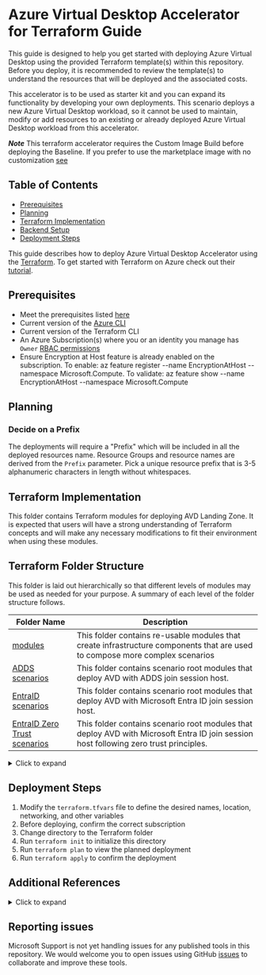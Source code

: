 # Azure Virtual Desktop Accelerator for Terraform Guide

This guide is designed to help you get started with deploying Azure Virtual Desktop using the provided Terraform template(s) within this repository. Before you deploy, it is recommended to review the template(s) to understand the resources that will be deployed and the associated costs.

This accelerator is to be used as starter kit and you can expand its functionality by developing your own deployments. This scenario deploys a new Azure Virtual Desktop workload, so it cannot be used to maintain, modify or add resources to an existing or already deployed Azure Virtual Desktop workload from this accelerator.

***Note*** This terraform accelerator requires the Custom Image Build before deploying the Baseline. If you prefer to use the marketplace image with no customization [see](https://learn.microsoft.com/azure/developer/terraform/create-avd-session-host)

## Table of Contents

- [Prerequisites](#prerequisites)  
- [Planning](#planning)
- [Terraform Implementation](#terraform-implementation)
- [Backend Setup](#backends)  
- [Deployment Steps](#deployment-steps)  

This guide describes how to deploy Azure Virtual Desktop Accelerator using the [Terraform](https://www.terraform.io/).
To get started with Terraform on Azure check out their [tutorial](https://learn.hashicorp.com/collections/terraform/azure-get-started/).

## Prerequisites

- Meet the prerequisites listed [here](../../docs/getting-started-baseline.md)
- Current version of the [Azure CLI](https://learn.microsoft.com/cli/azure/install-azure-cli)
- Current version of the Terraform CLI
- An Azure Subscription(s) where you or an identity you manage has `Owner` [RBAC permissions](https://learn.microsoft.com/azure/role-based-access-control/built-in-roles#owner)
- Ensure Encryption at Host feature is already enabled on the subscription. To enable: az feature register --name EncryptionAtHost  --namespace Microsoft.Compute. To validate: az feature show --name EncryptionAtHost --namespace Microsoft.Compute

## Planning

### Decide on a Prefix

The deployments will require a "Prefix" which will be included in all the deployed resources name.
Resource Groups and resource names are derived from the `Prefix` parameter. Pick a unique resource prefix that is 3-5 alphanumeric characters in length without whitespaces.

## Terraform Implementation

This folder contains Terraform modules for deploying AVD Landing Zone. It is expected that users will have a strong understanding of Terraform concepts and will make any necessary modifications to fit their environment when using these modules.

## Terraform Folder Structure

This folder is laid out hierarchically so that different levels of modules may be used as needed for your purpose.  A summary of each level of the folder structure follows.

| Folder Name         | Description                                                  |
| ------------------- | ------------------------------------------------------------ |
| [modules](../modules)            | This folder contains re-usable modules that create infrastructure components that are used to compose more complex scenarios |
| [ADDS scenarios](./ADDSscenario/readme.md)  | This folder contains scenario root modules that deploy AVD with ADDS join session host. |
| [EntraID scenarios](./AADscenario/readme.md)  | This folder contains scenario root modules that deploy AVD with Microsoft Entra ID join session host. |
| [EntraID Zero Trust scenarios](./zerotrust/readme.md)  | This folder contains scenario root modules that deploy AVD with Microsoft Entra ID join session host following zero trust principles. |

<details>
<summary>Click to expand</summary>

## Backends

The default templates write a state file directly to disk locally to where you are executing terraform from. If you wish to AzureRM backend please see [AzureRM Backend](https://www.terraform.io/docs/language/settings/backends/azurerm.html). This deployment highlights using Azure Blog Storage to store state file and Key Vault.

### Backends using Azure Blob Storage

#### Using Azure CLI

[Store state in Azure Storage](https://learn.microsoft.com/azure/developer/terraform/store-state-in-azure-storage)

```cli
RESOURCE_GROUP_NAME=tstate
STORAGE_ACCOUNT_NAME=tstate$RANDOM
CONTAINER_NAME=tstate
```

### Create resource group

```cli
az group create --name $RESOURCE_GROUP_NAME --location <eastus>
```

### Create storage account

```cli
az storage account create --resource-group $RESOURCE_GROUP_NAME --name $STORAGE_ACCOUNT_NAME --sku Standard_LRS --encryption-services blob
```

#### Get storage account key

```cli
ACCOUNT_KEY=$(az storage account keys list --resource-group $RESOURCE_GROUP_NAME --account-name $STORAGE_ACCOUNT_NAME --query '[0].value' -o tsv)
```

#### Create blob container

```cli
az storage container create --name $CONTAINER_NAME --account-name $STORAGE_ACCOUNT_NAME --account-key $ACCOUNT_KEY

echo "storage_account_name: $STORAGE_ACCOUNT_NAME"
echo "container_name: $CONTAINER_NAME"
echo "access_key: $ACCOUNT_KEY"
```

### Create a key vault

[Create Key Vault](https://learn.microsoft.com/azure/key-vault/secrets/quick-create-cli)

```cli
az keyvault create --name "<Azure Virtual Desktopkeyvaultdemo>" --resource-group $RESOURCE_GROUP_NAME --location "<East US>"
```

#### Add storage account access key to key vault

```cli
az keyvault secret set --vault-name "<Azure Virtual Desktopkeyvaultdemo>" --name terraform-backend-key --value "<W.........................................>"
```

</details>

## Deployment Steps

1. Modify the `terraform.tfvars` file to define the desired names, location, networking, and other variables
2. Before deploying, confirm the correct subscription
3. Change directory to the Terraform folder
4. Run `terraform init` to initialize this directory
5. Run `terraform plan` to view the planned deployment
5. Run `terraform apply` to confirm the deployment

## Additional References

<details>
<summary>Click to expand</summary>

- [Terraform Download](https://www.terraform.io/downloads.html)
- [Visual Code Download](https://code.visualstudio.com/Download)
- [Powershell VS Code Extension](https://marketplace.visualstudio.com/items?itemName=ms-vscode.PowerShell)
- [HashiCorp Terraform VS Code Extension](https://marketplace.visualstudio.com/items?itemName=HashiCorp.terraform)
- [Azure Terraform VS Code Extension Name](https://marketplace.visualstudio.com/items?itemName=ms-azuretools.vscode-azureterraform)
- [Azure CLI](https://learn.microsoft.com/cli/azure/install-azure-cli-windows?tabs=azure-cli
- [Configure the Azure Terraform Visual Studio Code extension](https://learn.microsoft.com/azure/developer/terraform/configure-vs-code-extension-for-terraform?tabs=azure-cli)
- [Setup video](https://youtu.be/YmbmpGdhI6w)

</details>

## Reporting issues

Microsoft Support is not yet handling issues for any published tools in this repository. We would welcome you to open issues using GitHub [issues](https://github.com/Azure/avdaccelerator/issues) to collaborate and improve these tools.

